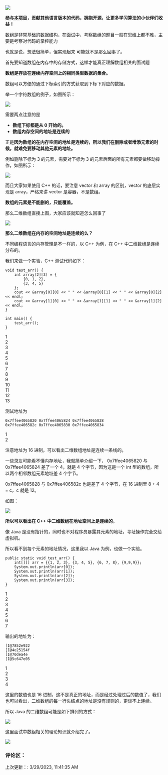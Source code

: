 [![](https://programmercarl.com/assets/img/%E7%BD%91%E7%AB%99%E6%98%9F%E7%90%83%E5%AE%A3%E4%BC%A0%E6%B5%B7%E6%8A%A5.dcf08b7f.jpg)](https://programmercarl.com/other/kstar.html)

**[参与本项目](https://mp.weixin.qq.com/s/tqCxrMEU-ajQumL1i8im9A)，贡献其他语言版本的代码，拥抱开源，让更多学习算法的小伙伴们收益！**

数组是非常基础的数据结构，在面试中，考察数组的题目一般在思维上都不难，主要是考察对代码的掌控能力

也就是说，想法很简单，但实现起来 可能就不是那么回事了。

首先要知道数组在内存中的存储方式，这样才能真正理解数组相关的面试题

**数组是存放在连续内存空间上的相同类型数据的集合。**

数组可以方便的通过下标索引的方式获取到下标下对应的数据。

举一个字符数组的例子，如图所示：

![](https://code-thinking.cdn.bcebos.com/pics/%E7%AE%97%E6%B3%95%E9%80%9A%E5%85%B3%E6%95%B0%E7%BB%84.png)

需要两点注意的是

*   **数组下标都是从 0 开始的。**
*   **数组内存空间的地址是连续的**

正是**因为数组的在内存空间的地址是连续的，所以我们在删除或者增添元素的时候，就难免要移动其他元素的地址。**

例如删除下标为 3 的元素，需要对下标为 3 的元素后面的所有元素都要做移动操作，如图所示：

![](https://code-thinking.cdn.bcebos.com/pics/%E7%AE%97%E6%B3%95%E9%80%9A%E5%85%B3%E6%95%B0%E7%BB%841.png)

而且大家如果使用 C++ 的话，要注意 vector 和 array 的区别，vector 的底层实现是 array，严格来讲 vector 是容器，不是数组。

**数组的元素是不能删的，只能覆盖。**

那么二维数组直接上图，大家应该就知道怎么回事了

![](https://code-thinking.cdn.bcebos.com/pics/%E7%AE%97%E6%B3%95%E9%80%9A%E5%85%B3%E6%95%B0%E7%BB%842.png)

**那么二维数组在内存的空间地址是连续的么？**

不同编程语言的内存管理是不一样的，以 C++ 为例，在 C++ 中二维数组是连续分布的。

我们来做一个实验，C++ 测试代码如下：

```
void test_arr() {
    int array[2][3] = {
		{0, 1, 2},
		{3, 4, 5}
    };
    cout << &array[0][0] << " " << &array[0][1] << " " << &array[0][2] << endl;
    cout << &array[1][0] << " " << &array[1][1] << " " << &array[1][2] << endl;
}

int main() {
    test_arr();
}
```

1  
2  
3  
4  
5  
6  
7  
8  
9  
10  
11  
12  
13  

测试地址为

```
0x7ffee4065820 0x7ffee4065824 0x7ffee4065828
0x7ffee406582c 0x7ffee4065830 0x7ffee4065834
```

1  
2  

注意地址为 16 进制，可以看出二维数组地址是连续一条线的。

一些录友可能看不懂内存地址，我就简单介绍一下， 0x7ffee4065820 与 0x7ffee4065824 差了一个 4，就是 4 个字节，因为这是一个 int 型的数组，所以两个相邻数组元素地址差 4 个字节。

0x7ffee4065828 与 0x7ffee406582c 也是差了 4 个字节，在 16 进制里 8 + 4 = c，c 就是 12。

如图：

![](https://code-thinking-1253855093.file.myqcloud.com/pics/20210310150641186.png)

**所以可以看出在 C++ 中二维数组在地址空间上是连续的**。

像 Java 是没有指针的，同时也不对程序员暴露其元素的地址，寻址操作完全交给虚拟机。

所以看不到每个元素的地址情况，这里我以 Java 为例，也做一个实验。

```
public static void test_arr() {
    int[][] arr = {{1, 2, 3}, {3, 4, 5}, {6, 7, 8}, {9,9,9}};
    System.out.println(arr[0]);
    System.out.println(arr[1]);
    System.out.println(arr[2]);
    System.out.println(arr[3]);
}
```

1  
2  
3  
4  
5  
6  
7  

输出的地址为：

```
[I@7852e922
[I@4e25154f
[I@70dea4e
[I@5c647e05
```

1  
2  
3  
4  

这里的数值也是 16 进制，这不是真正的地址，而是经过处理过后的数值了，我们也可以看出，二维数组的每一行头结点的地址是没有规则的，更谈不上连续。

所以 Java 的二维数组可能是如下排列的方式：

![](https://code-thinking-1253855093.file.myqcloud.com/pics/20201214111631844.png)

这里面试中数组相关的理论知识就介绍完了。

[![](https://programmercarl.com/assets/img/%E8%AE%AD%E7%BB%83%E8%90%A5.5fb0409d.png)](https://programmercarl.com/other/xunlianying.html)

### 评论区：

上次更新：: 3/29/2023, 11:41:35 AM